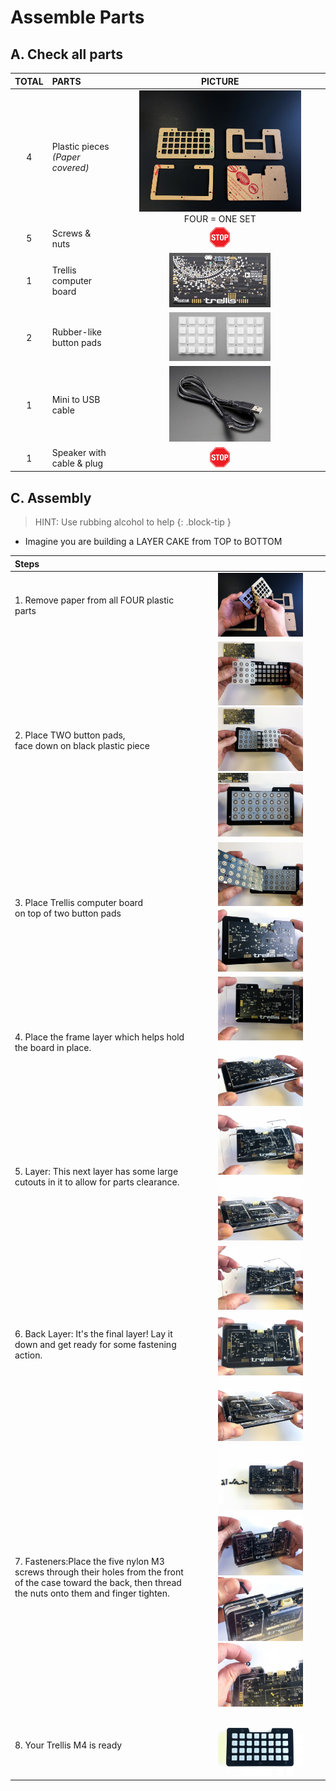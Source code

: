 # Assemble Parts

## A. Check all parts

| TOTAL | PARTS | PICTURE |
| :-: | :- | :-: |
| 4 | Plastic pieces<br>*(Paper covered)* | <img src="images/adafruit_products_IMG_2336_2k.jpg" width="80%" /> <br> FOUR = ONE SET|
| 5 | Screws & nuts | <img src="images/STOP-sign.jpg" width="10%" /> |
| 1 | Trellis computer board | <img src="images/trellis.board.jpg" width="50%" /> |
| 2 | Rubber-like button pads | <img src="images/2.button.pads.jpg" width="50%" /> |
| 1 | Mini to USB cable | <img src="images/usb.cable.jpg" width="50%" /> |
| 1 | Speaker with cable & plug | <img src="images/STOP-sign.jpg" width="10%" /> |

## C. Assembly

> HINT: Use rubbing alcohol to help
{: .block-tip }

- Imagine you are building a LAYER CAKE from TOP to BOTTOM

| Steps | |
| :- | :-: |
|1. Remove paper from all FOUR plastic parts | <img src="images/adafruit_products_IMG_2337_2k.jpg" width="70%" /> |
|2. Place TWO button pads,<br>face down on black plastic piece |  <img src="images/adafruit_products_IMG_2343_2k.jpg" width="70%" /> <br> <img src="images/adafruit_products_IMG_2344_2k.jpg" width="70%" /> <br> <img src="images/adafruit_products_IMG_2345_2k.jpg" width="70%" /> |
|3. Place Trellis computer board<br>on top of two button pads | <img src="images/adafruit_products_IMG_2346_2k.jpg" width="70%" /> <br> <img src="images/adafruit_products_IMG_2347_2k.jpg" width="70%" /> |
|4. Place the frame layer which helps hold the board in place. | <img src="images/adafruit_products_IMG_2348_2k.jpg" width="70%"/> <br> <img src="images/adafruit_products_IMG_2352_2k.jpg" width="70%"/> |
|5. Layer: This next layer has some large cutouts in it to allow for parts clearance. | <img src="images/adafruit_products_IMG_2353_2k.jpg" width="70%"/> <br> <img src="images/adafruit_products_IMG_2354_2k.jpg" width="70%"/> |
|6. Back Layer: It's the final layer! Lay it down and get ready for some fastening action.| <img src="images/adafruit_products_IMG_2355_2k.jpg" width="70%"/> <br> <img src="images/adafruit_products_IMG_2356_2k.jpg" width="70%"/> <br> <img src="images/adafruit_products_IMG_2357_2k.jpg" width="70%"/> |
|7. Fasteners:Place the five nylon M3 screws through their holes from the front of the case toward the back, then thread the nuts onto them and finger tighten.| <img src="images/adafruit_products_IMG_2358_2k.jpg" width="70%"/> <br> <img src="images/adafruit_products_IMG_2359_2k.jpg" width="70%"/> <br> <img src="images/adafruit_products_IMG_2360_2k.jpg" width="70%"/> <br> <img src="images/adafruit_products_IMG_2362_2k.jpg" width="70%"/> |
|8. Your Trellis M4 is ready| <img src="images/adafruit_products_IMG_2368_2k.jpg" width="70%"/> |
